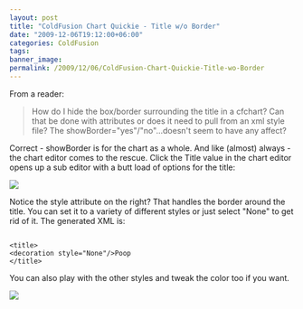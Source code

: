 ```yaml
---
layout: post
title: "ColdFusion Chart Quickie - Title w/o Border"
date: "2009-12-06T19:12:00+06:00"
categories: ColdFusion 
tags: 
banner_image: 
permalink: /2009/12/06/ColdFusion-Chart-Quickie-Title-wo-Border
---
```


From a reader:

<blockquote>
How do I hide the box/border surrounding the title in a cfchart?  Can that be done with attributes or does it need to pull from an xml style file?  The showBorder="yes"/"no"...doesn't seem to have any affect?
</blockquote>

Correct - showBorder is for the chart as a whole. And like (almost) always - the chart editor comes to the rescue. Click the Title value in the chart editor opens up a sub editor with a butt load of options for the title:

<img src="https://static.raymondcamden.com/images/Picture 194.png" />

Notice the style attribute on the right? That handles the border around the title. You can set it to a variety of different styles or just select "None" to get rid of it. The generated XML is:

<code>
&lt;title&gt;
&lt;decoration style="None"/&gt;Poop
&lt;/title&gt;
</code>

You can also play with the other styles and tweak the color too if you want.

<img src="https://static.raymondcamden.com/images/cfjedi/Picture 264.png" />